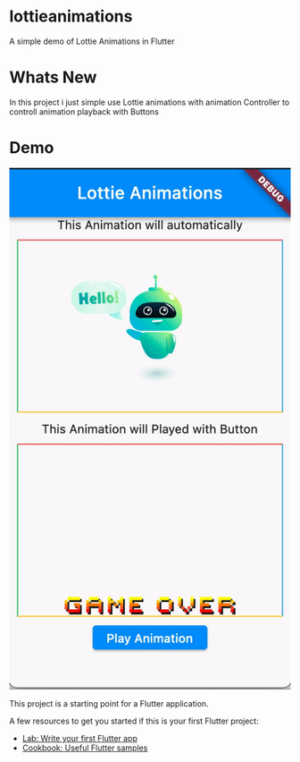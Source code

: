 # lottieanimations

A simple demo of Lottie Animations in Flutter

# Whats New
In this project i just simple use Lottie animations with animation Controller to controll animation playback with Buttons
# Demo
![](https://github.com/itsSwArchitect/flutter-lottie-animations/blob/main/screetshots/demo.gif?raw=true)

This project is a starting point for a Flutter application.

A few resources to get you started if this is your first Flutter project:

- [Lab: Write your first Flutter app](https://docs.flutter.dev/get-started/codelab)
- [Cookbook: Useful Flutter samples](https://docs.flutter.dev/cookbook)
